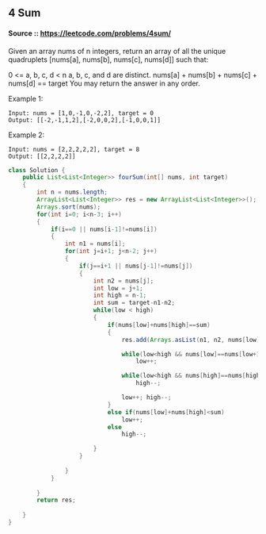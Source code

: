 ## 4 Sum

#### Source :: https://leetcode.com/problems/4sum/

Given an array nums of n integers, return an array of all the unique quadruplets [nums[a], nums[b], nums[c], nums[d]] such that:

0 <= a, b, c, d < n
a, b, c, and d are distinct.
nums[a] + nums[b] + nums[c] + nums[d] == target
You may return the answer in any order.

 

Example 1:
```
Input: nums = [1,0,-1,0,-2,2], target = 0
Output: [[-2,-1,1,2],[-2,0,0,2],[-1,0,0,1]]
```
Example 2:
```
Input: nums = [2,2,2,2,2], target = 8
Output: [[2,2,2,2]]
```

```java
class Solution {
    public List<List<Integer>> fourSum(int[] nums, int target) 
    {    
        int n = nums.length;
        ArrayList<List<Integer>> res = new ArrayList<List<Integer>>();
        Arrays.sort(nums);
        for(int i=0; i<n-3; i++)
        {            
            if(i==0 || nums[i-1]!=nums[i])
            {
                int n1 = nums[i];
                for(int j=i+1; j<n-2; j++)
                {
                    if(j==i+1 || nums[j-1]!=nums[j])
                    {
                        int n2 = nums[j];
                        int low = j+1;
                        int high = n-1;
                        int sum = target-n1-n2;
                        while(low < high)
                        {
                            if(nums[low]+nums[high]==sum)
                            {
                                res.add(Arrays.asList(n1, n2, nums[low], nums[high]));

                                while(low<high && nums[low]==nums[low+1])
                                    low++;

                                while(low<high && nums[high]==nums[high-1])
                                    high--;

                                low++; high--;
                            }
                            else if(nums[low]+nums[high]<sum)
                                low++;
                            else
                                high--;

                        }
                    }
                    
                }
            }
            
        }
        return res;
        
    }
}
```